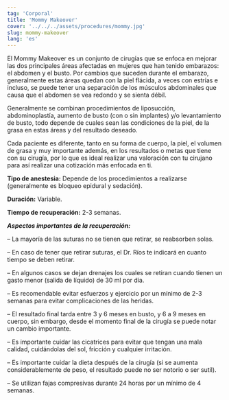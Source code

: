 ```yaml
---
tag: 'Corporal'
title: 'Mommy Makeover'
cover: '../../../assets/procedures/mommy.jpg'
slug: mommy-makeover
lang: 'es'
---
```


El Mommy Makeover es un conjunto de cirugías que se enfoca en mejorar las dos principales áreas afectadas en mujeres que han tenido embarazos: el abdomen y el busto. Por cambios que suceden durante el embarazo, generalmente estas áreas quedan con la piel flácida, a veces con estrías e incluso, se puede tener una separación de los músculos abdominales que causa que el abdomen se vea redondo y se sienta débil.

Generalmente se combinan procedimientos de liposucción, abdominoplastía, aumento de busto (con o sin implantes) y/o levantamiento de busto, todo depende de cuales sean las condiciones de la piel, de la grasa en estas áreas y del resultado deseado.

Cada paciente es diferente, tanto en su forma de cuerpo, la piel, el volumen de grasa y muy importante además, en los resultados o metas que tiene con su cirugía, por lo que es ideal realizar una valoración con tu cirujano para así realizar una cotización más enfocada en ti.

**Tipo de anestesia:** Depende de los procedimientos a realizarse (generalmente es bloqueo epidural y sedación).

**Duración:** Variable.

**Tiempo de recuperación:** 2-3 semanas.

**_Aspectos importantes de la recuperación:_**

– La mayoría de las suturas no se tienen que retirar, se reabsorben solas.

– En caso de tener que retirar suturas, el Dr. Ríos te indicará en cuanto tiempo se deben retirar.

– En algunos casos se dejan drenajes los cuales se retiran cuando tienen un gasto menor (salida de líquido) de 30 ml por día.

– Es recomendable evitar esfuerzos y ejercicio por un mínimo de 2-3 semanas para evitar complicaciones de las heridas.

– El resultado final tarda entre 3 y 6 meses en busto, y 6 a 9 meses en cuerpo, sin embargo, desde el momento final de la cirugía se puede notar un cambio importante.

– Es importante cuidar las cicatrices para evitar que tengan una mala calidad, cuidándolas del sol, fricción y cualquier irritación.

– Es importante cuidar la dieta después de la cirugía (si se aumenta considerablemente de peso, el resultado puede no ser notorio o ser sutil).

– Se utilizan fajas compresivas durante 24 horas por un mínimo de 4 semanas.
